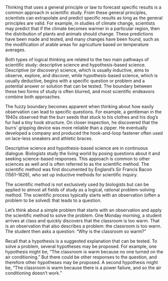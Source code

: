 Thinking that uses a general principle or law to forecast specific results is a common approach in scientific study. From these general principles, scientists can extrapolate and predict specific results as long as the general principles are valid. For example, in studies of climate change, scientists may predict that if the climate becomes warmer in a particular region, then the distribution of plants and animals should change. These predictions have been made and tested, and many changes have been found, such as the modification of arable areas for agriculture based on temperature averages.

Both types of logical thinking are related to the two main pathways of scientific study: descriptive science and hypothesis-based science. Descriptive (or discovery) science, which is usually inductive, aims to observe, explore, and discover, while hypothesis-based science, which is usually deductive, begins with a specific question or problem and a potential answer or solution that can be tested. The boundary between these two forms of study is often blurred, and most scientific endeavors combine both approaches.

The fuzzy boundary becomes apparent when thinking about how easily observation can lead to specific questions. For example, a gentleman in the 1940s observed that the burr seeds that stuck to his clothes and his dog’s fur had a tiny hook structure. On closer inspection, he discovered that the burrs’ gripping device was more reliable than a zipper. He eventually developed a company and produced the hook-and-loop fastener often used on lace-less sneakers and athletic braces.

Descriptive science and hypothesis-based science are in continuous dialogue. Biologists study the living world by posing questions about it and seeking science-based responses. This approach is common to other sciences as well and is often referred to as the scientific method. The scientific method was first documented by England’s Sir Francis Bacon (1561–1626), who set up inductive methods for scientific inquiry.

The scientific method is not exclusively used by biologists but can be applied to almost all fields of study as a logical, rational problem-solving method. The scientific process typically starts with an observation (often a problem to be solved) that leads to a question. 

Let’s think about a simple problem that starts with an observation and apply the scientific method to solve the problem. One Monday morning, a student arrives at class and quickly discovers that the classroom is too warm. That is an observation that also describes a problem: the classroom is too warm. The student then asks a question: “Why is the classroom so warm?”

Recall that a hypothesis is a suggested explanation that can be tested. To solve a problem, several hypotheses may be proposed. For example, one hypothesis might be, “The classroom is warm because no one turned on the air conditioning.” But there could be other responses to the question, and therefore other hypotheses may be proposed. A second hypothesis might be, “The classroom is warm because there is a power failure, and so the air conditioning doesn’t work.”